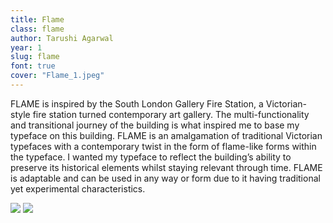 ```yaml
---
title: Flame
class: flame
author: Tarushi Agarwal
year: 1
slug: flame
font: true
cover: "Flame_1.jpeg"
---
```


FLAME is inspired by the South London Gallery Fire Station, a Victorian-style fire station turned contemporary art gallery. The multi-functionality and transitional journey of the building is what inspired me to base my typeface on this building. FLAME is an amalgamation of traditional Victorian typefaces with a contemporary twist in the form of flame-like forms within the typeface. I wanted my typeface to reflect the building’s ability to preserve its historical elements whilst staying relevant through time. FLAME is adaptable and can be used in any way or form due to it having traditional yet experimental characteristics.

![](/images/Flame_1.jpeg)
![](/images/Flame_2.jpeg)
